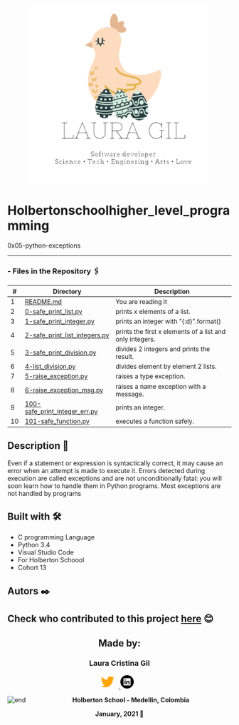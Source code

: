 <p align="center">
  <img src="https://github.com/lacrisy21/README-stuff/blob/main/Logomy.png" width="400"/>
 <br>
 </p>
</p>

# Holbertonschoolhigher_level_programming

0x05-python-exceptions

---
### - Files in the Repository 🖇️

#|Directory|Description
---|---|---
1|[README.md](./README.md)| You are reading it
2|[0-safe_print_list.py](./0-safe_print_list.py)| prints x elements of a list.
3|[1-safe_print_integer.py](./1-safe_print_integer.py)| prints an integer with "{:d}".format()
4|[2-safe_print_list_integers.py](./2-safe_print_list_integers.py)| prints the first x elements of a list and only integers.
5|[3-safe_print_division.py](./3-safe_print_division.py)| divides 2 integers and prints the result.
6|[4-list_division.py](./4-list_division.py)| divides element by element 2 lists.
7|[5-raise_exception.py](./5-raise_exception.py)| raises a type exception.
8|[6-raise_exception_msg.py](./6-raise_exception_msg.py)| raises a name exception with a message.
9|[100-safe_print_integer_err.py](./100-safe_print_integer_err.py)| prints an integer.
10|[101-safe_function.py](./101-safe_function.py)| executes a function safely.

## Description 🚀

Even if a statement or expression is syntactically correct, it may cause an error when an attempt is made to execute it. Errors detected during execution are called exceptions and are not unconditionally fatal: you will soon learn how to handle them in Python programs. Most exceptions are not handled by programs

## Built with 🛠️
- C programming Language
- Python 3.4
- Visual Studio Code
- For Holberton Schoool
- Cohort 13

## Autors ✒️

Check who contributed to this project [here](https://github.com/your/project/contributors)
😊
---
<p align="center">
  <h2 align="center">Made by:</h2>
    <h3 align="center">Laura Cristina Gil</h3>
      <p align="center">
        <a href="https://twitter.com/Laa_Titina" target="_blank">
            <img alt="twitter_page" src="https://github.com/lacrisy21/README-stuff/blob/main/twitter.png" style="float: center; margin-right: 10px" height="30" width="30">
        </a>
        <a href="https://www.linkedin.com/in/lcristinagil/" target="_blank">
            <img alt="linkedin_page" src="https://github.com/lacrisy21/README-stuff/blob/main/LinkedIn.png" style="float: center; margin-right: 10px" height="30"  width="30">
        </a>
      </p>
</p>

<p align="center">
   <img src="https://www.holbertonschool.com/holberton-logo.png"
     alt="end"
     style="float: left; margin-right: 10px;">
</p>
<p align="center">
<b>Holberton School - Medellin, Colombia<b><br>
</p>
<p align="center">
<b>January, 2021 🐔<b>
</p>